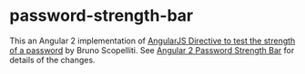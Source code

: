 # password-strength-bar

This an Angular 2 implementation of [AngularJS Directive to test the strength of a password](https://blog.brunoscopelliti.com/angularjs-directive-to-test-the-strength-of-a-password/) by Bruno Scopelliti. See [Angular 2 Password Strength Bar](http://rdn-consulting.com/blog/2016/09/28/angular-2-password-strength-bar/) for details of the changes.


